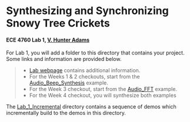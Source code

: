 # Synthesizing and Synchronizing Snowy Tree Crickets
#### ECE 4760 Lab 1, [V. Hunter Adams](https://vanhunteradams.com/)

For Lab 1, you will add a folder to this directory that contains your project. Some links and information are provided below.

> - [Lab webpage](https://vanhunteradams.com/Pico/Cricket/Crickets.html) contains additional information.
> - For the Weeks 1 & 2 checkouts, start from the [Audio_Beep_Synthesis](Audio_Beep_Synthesis) example.
> - For the Week 3 checkout, start from the [Audio_FFT](Audio_FFT) example.
> - For the Week 4 checkout, you will synthesize both examples

The [Lab_1_Incremental](../Lab_1_Incremental) directory contains a sequence of demos which incrementally build to the demos in this directory.